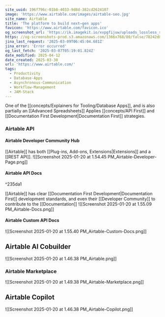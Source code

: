 ```yaml
---
site_uuid: 196f796c-01b8-4033-9d8d-382cd2624107
image: 'https://www.airtable.com/images/airtable-seo.jpg'
site_name: Airtable
title: 'The platform to build next‒gen apps'
favicon: 'https://www.airtable.com/favicon.ico'
og_screenshot_url: 'https://ik.imagekit.io/xvpgfijuw/uploads_lossless_screenshots_20250527_Airtable_og_screenshot.jpeg'
https: //og-screenshots-prod.s3.amazonaws.com/1366x768/80/false/78242d8f3ebfd297f184895df2c4cb1f76fe53ad45f507c83d9cda105e3df0ac.jpeg
jina_last_request: '2025-03-09T06:45:04.681Z'
jina_error: 'Error occurred'
og_last_fetch: '2025-03-07T05:19:01.824Z'
date_modified: 2025-04-12
date_created: 2025-03-30
url: 'https://www.airtable.com/'
tags:
  - Productivity
  - Database-Apps
  - Asynchronous-Communication
  - Workflow-Management
  - JAM-Stack
---
```


One of the [[concepts/Explainers for Tooling/Database Apps]], and is also partially an [[Advanced Spreadsheets]] Applies [[concepts/API First]] and [[Documentation First Development|Documentation First]] strategies.

### Airtable API

#### Airtable Developer Community Hub
[[Airtable]] has both [[Plug-ins,  Add-ons,  Extensions|Extensions]] and a [[REST API]].
![[Screenshot 2025-01-20 at 1.54.45 PM_Airtable-Developer-Page.png]]
#### Airtable API Docs

^235da1

[[Airtable]] has clear [[Documentation First Development|Documentation First]] development standards, and even their [[Developer Community]] to contribute to the [[Documentation]]
![[Screenshot 2025-01-20 at 1.55.09 PM_Airtable-Docs.png]]
#### Airtable Custom API Docs
 ![[Screenshot 2025-01-20 at 1.55.40 PM_Airtable-Custom-Docs.png]]


## Airtable AI Cobuilder
![[Screenshot 2025-01-20 at 1.46.38 PM_Airtable.png]]
### Airtable Marketplace
![[Screenshot 2025-01-20 at 1.49.38 PM_Airtable-Marketplace.png]]
## Airtable Copilot
![[Screenshot 2025-01-20 at 1.46.38 PM_Airtable-Copilot.png]]
